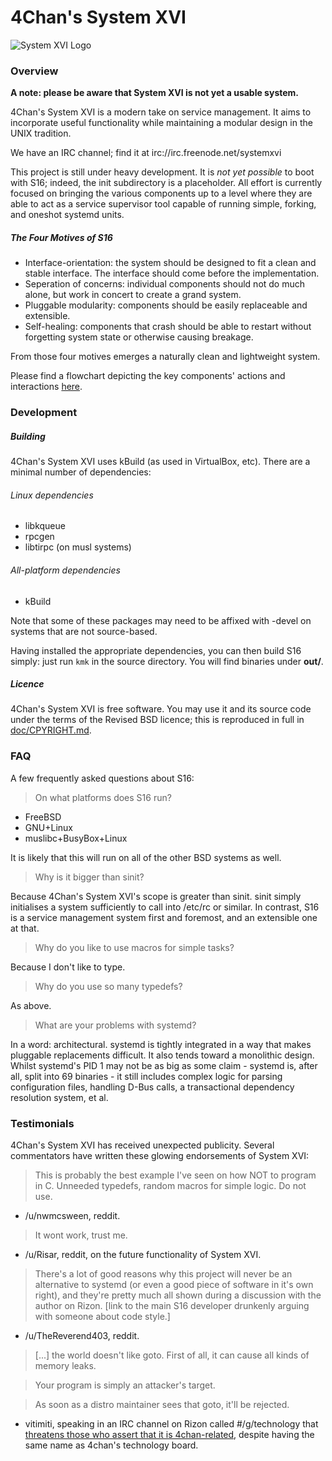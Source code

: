 # 4Chan's System XVI

![System XVI Logo](doc/logotype.png)

### Overview

**A note: please be aware that System XVI is not yet a usable system.**

4Chan's System XVI is a modern take on service management.  It aims to incorporate
useful functionality while maintaining a modular design in the UNIX tradition.

We have an IRC channel; find it at irc://irc.freenode.net/systemxvi

This project is still under heavy development. It is *not yet possible* to boot
with S16; indeed, the init subdirectory is a placeholder.  All effort is
currently focused on bringing the various components up to a level where they
are able to act as a service supervisor tool capable of running simple,
forking, and oneshot systemd units.

##### The Four Motives of S16

 * Interface-orientation: the system should be designed to fit a clean and
   stable interface. The interface should come before the implementation.
 * Seperation of concerns: individual components should not do much alone, but
   work in concert to create a grand system.
 * Pluggable modularity: components should be easily replaceable and
   extensible.
 * Self-healing: components that crash should be able to restart without
   forgetting system state or otherwise causing breakage.

From those four motives emerges a naturally clean and lightweight system.

Please find a flowchart depicting the key components' actions and interactions
[here](doc/s16.png).

### Development

##### Building
4Chan's System XVI uses kBuild (as used in VirtualBox, etc).  There are a minimal
number of dependencies:

###### Linux dependencies
 * libkqueue
 * rpcgen
 * libtirpc (on musl systems)

###### All-platform dependencies
 * kBuild

Note that some of these packages may need to be affixed with -devel on systems
that are not source-based.

Having installed the appropriate dependencies, you can then build S16 simply:
just run `kmk` in the source directory. You will find binaries under **out/**.

##### Licence
4Chan's System XVI is free software. You may use it and its source code under the terms
of the Revised BSD licence; this is reproduced in full in
[doc/CPYRIGHT.md](doc/CPYRIGHT.md).

### FAQ
A few frequently asked questions about S16:

> On what platforms does S16 run?

 * FreeBSD
 * GNU+Linux
 * muslibc+BusyBox+Linux

It is likely that this will run on all of the other BSD systems as well.

> Why is it bigger than sinit?

Because 4Chan's System XVI's scope is greater than sinit. sinit simply initialises a
system sufficiently to call into /etc/rc or similar.  In contrast, S16 is a
service management system first and foremost, and an extensible one at that.

> Why do you like to use macros for simple tasks?

Because I don't like to type.

> Why do you use so many typedefs?

As above.

> What are your problems with systemd?

In a word: architectural. systemd is tightly integrated in a way that makes
pluggable replacements difficult. It also tends toward a monolithic design.
Whilst systemd's PID 1 may not be as big as some claim - systemd is, after all,
split into 69 binaries - it still includes complex logic for parsing
configuration files, handling D-Bus calls, a transactional dependency
resolution system, et al.

### Testimonials
4Chan's System XVI has received unexpected publicity. Several commentators have written
these glowing endorsements of System XVI:

> This is probably the best example I've seen on how NOT to program in C.
> Unneeded typedefs, random macros for simple logic. Do not use.

 - /u/nwmcsween, reddit.

> It wont work, trust me.

 - /u/Risar, reddit, on the future functionality of System XVI.

> There's a lot of good reasons why this project will never be an alternative
> to systemd (or even a good piece of software in it's own right), and they're
> pretty much all shown during a discussion with the author on Rizon. [link to
> the main S16 developer drunkenly arguing with someone about code style.]

- /u/TheReverend403, reddit.

> [...] the world doesn't like goto. First of all, it can cause all kinds of
> memory leaks.

> Your program is simply an attacker's target.

> As soon as a distro maintainer sees that goto, it'll be rejected.

 - vitimiti, speaking in an IRC channel on Rizon called #/g/technology that
   [threatens those who assert that it is 4chan-related](doc/GTECH.md), despite
   having the same name as 4chan's technology board.
